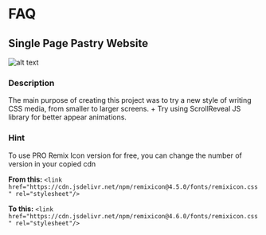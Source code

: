 # FAQ

## Single Page Pastry Website

![alt text](./img/screenshot1.png)

### Description
The main purpose of creating this project was to try a new style of writing CSS media, from smaller to larger screens. + Try using ScrollReveal JS library for better appear animations.

### Hint
To use PRO Remix Icon version for free, you can change the number of version in your copied cdn

**From this:**
`<link href="https://cdn.jsdelivr.net/npm/remixicon@4.5.0/fonts/remixicon.css" rel="stylesheet"/>`

**To this:**
`<link href="https://cdn.jsdelivr.net/npm/remixicon@4.6.0/fonts/remixicon.css" rel="stylesheet"/>`

